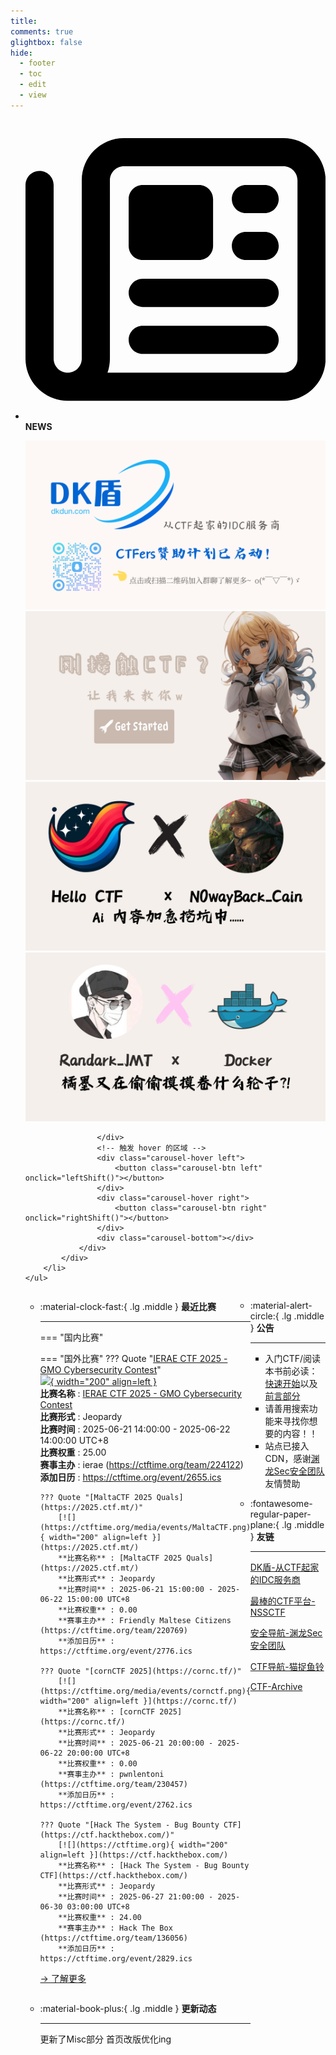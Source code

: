 ```yaml
---
title: 
comments: true
glightbox: false
hide:
  - footer
  - toc
  - edit
  - view
---
```


<div class="grid cards">
    <ul>
        <li>
            <p><span class="twemoji lg middle"><svg xmlns="http://www.w3.org/2000/svg"
                        viewBox="0 0 512 512"><!--! Font Awesome Free 6.5.1 by @fontawesome - https://fontawesome.com License - https://fontawesome.com/license/free (Icons: CC BY 4.0, Fonts: SIL OFL 1.1, Code: MIT License) Copyright 2023 Fonticons, Inc.-->
                        <path
                            d="M168 80c-13.3 0-24 10.7-24 24v304c0 8.4-1.4 16.5-4.1 24H440c13.3 0 24-10.7 24-24V104c0-13.3-10.7-24-24-24H168zM72 480c-39.8 0-72-32.2-72-72V112c0-13.3 10.7-24 24-24s24 10.7 24 24v296c0 13.3 10.7 24 24 24s24-10.7 24-24V104c0-39.8 32.2-72 72-72h272c39.8 0 72 32.2 72 72v304c0 39.8-32.2 72-72 72H72zm104-344c0-13.3 10.7-24 24-24h96c13.3 0 24 10.7 24 24v80c0 13.3-10.7 24-24 24h-96c-13.3 0-24-10.7-24-24v-80zm200-24h32c13.3 0 24 10.7 24 24s-10.7 24-24 24h-32c-13.3 0-24-10.7-24-24s10.7-24 24-24zm0 80h32c13.3 0 24 10.7 24 24s-10.7 24-24 24h-32c-13.3 0-24-10.7-24-24s10.7-24 24-24zm-176 80h208c13.3 0 24 10.7 24 24s-10.7 24-24 24H200c-13.3 0-24-10.7-24-24s10.7-24 24-24zm0 80h208c13.3 0 24 10.7 24 24s-10.7 24-24 24H200c-13.3 0-24-10.7-24-24s10.7-24 24-24z">
                        </path>
                    </svg></span> <strong>NEWS</strong></p>
            <div class="grid cards">
                <div class="carousel">
                    <div class="carousel-container">
                        <a href="https://www.dkdun.cn/"><img src="./assets/banner-dkdun.png" /></a>
                        <a href="../hc-start/" target="_blank"><img src="./assets/banner-quickstart.png" /></a>
                        <a href="../hc-ai/" target="_blank"><img src="./assets/banner-update.png" /></a>
                        <a href="https://github.com/CTF-Archives" target="_blank"><img src="./assets/banner-Achieve.png" /></a>
                        
                    </div>
                    <!-- 触发 hover 的区域 -->
                    <div class="carousel-hover left">
                        <button class="carousel-btn left" onclick="leftShift()"></button>
                    </div>
                    <div class="carousel-hover right">
                        <button class="carousel-btn right" onclick="rightShift()"></button>
                    </div>
                    <div class="carousel-bottom"></div>
                </div>
            </div>
        </li>
    </ul>
</div>

<div class="grid grid-cols-8 gap-4" style="display: grid;grid-template-columns: 70% 30%;" markdown>

<div class="grid cards" style="display: grid; grid-template-columns: 1fr;" markdown>

<div class="grid cards" markdown>

-   :material-clock-fast:{ .lg .middle } __最近比赛__

    ---
    <!-- 主页赛事展示_开始 -->
    === "国内比赛"
    
    === "国外比赛"
        ??? Quote "[IERAE CTF 2025 - GMO Cybersecurity Contest](https://gmo-cybersecurity.com/event/ieraectf25/)"  
            [![](https://ctftime.org){ width="200" align=left }](https://gmo-cybersecurity.com/event/ieraectf25/)  
            **比赛名称** : [IERAE CTF 2025 - GMO Cybersecurity Contest](https://gmo-cybersecurity.com/event/ieraectf25/)  
            **比赛形式** : Jeopardy  
            **比赛时间** : 2025-06-21 14:00:00 - 2025-06-22 14:00:00 UTC+8  
            **比赛权重** : 25.00  
            **赛事主办** : ierae (https://ctftime.org/team/224122)  
            **添加日历** : https://ctftime.org/event/2655.ics  
            
        ??? Quote "[MaltaCTF 2025 Quals](https://2025.ctf.mt/)"  
            [![](https://ctftime.org/media/events/MaltaCTF.png){ width="200" align=left }](https://2025.ctf.mt/)  
            **比赛名称** : [MaltaCTF 2025 Quals](https://2025.ctf.mt/)  
            **比赛形式** : Jeopardy  
            **比赛时间** : 2025-06-21 15:00:00 - 2025-06-22 15:00:00 UTC+8  
            **比赛权重** : 0.00  
            **赛事主办** : Friendly Maltese Citizens (https://ctftime.org/team/220769)  
            **添加日历** : https://ctftime.org/event/2776.ics  
            
        ??? Quote "[cornCTF 2025](https://cornc.tf/)"  
            [![](https://ctftime.org/media/events/cornctf.png){ width="200" align=left }](https://cornc.tf/)  
            **比赛名称** : [cornCTF 2025](https://cornc.tf/)  
            **比赛形式** : Jeopardy  
            **比赛时间** : 2025-06-21 20:00:00 - 2025-06-22 20:00:00 UTC+8  
            **比赛权重** : 0.00  
            **赛事主办** : pwnlentoni (https://ctftime.org/team/230457)  
            **添加日历** : https://ctftime.org/event/2762.ics  
            
        ??? Quote "[Hack The System - Bug Bounty CTF](https://ctf.hackthebox.com/)"  
            [![](https://ctftime.org){ width="200" align=left }](https://ctf.hackthebox.com/)  
            **比赛名称** : [Hack The System - Bug Bounty CTF](https://ctf.hackthebox.com/)  
            **比赛形式** : Jeopardy  
            **比赛时间** : 2025-06-27 21:00:00 - 2025-06-30 03:00:00 UTC+8  
            **比赛权重** : 24.00  
            **赛事主办** : Hack The Box (https://ctftime.org/team/136056)  
            **添加日历** : https://ctftime.org/event/2829.ics  
            
    <!-- 主页赛事展示_结束 -->
    [→ 了解更多](./Event/)

</div>
  <div class="grid cards" markdown>

-   :material-book-plus:{ .lg .middle } __更新动态__

    ---

    更新了Misc部分 首页改版优化ing

</div>  
</div>
<div class="grid cards" markdown>

<div class="grid cards" markdown>

-   :material-alert-circle:{ .lg .middle } __公告__

    ---

    - 入门CTF/阅读本书前必读：[快速开始](./hc-start/)以及[前言部分](./hc-preface/)  
    - 请善用搜索功能来寻找你想要的内容！！
    - 站点已接入 CDN，感谢[渊龙Sec安全团队](https://dh.aabyss.cn)友情赞助

-   :fontawesome-regular-paper-plane:{ .lg .middle } __友链__

    ---

    [DK盾-从CTF起家的IDC服务商](https://www.dkdun.cn)

    [最棒的CTF平台-NSSCTF](https://www.nssctf.cn/)  

    [安全导航-渊龙Sec安全团队](https://dh.aabyss.cn)    

    [CTF导航-猫捉鱼铃](https://ctf.mzy0.com/)

    [CTF-Archive](https://github.com/CTF-Archives)

</div>   

</div>

</div>
